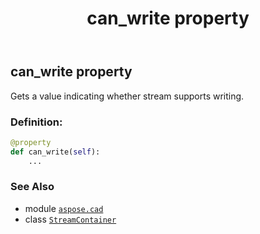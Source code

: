 ﻿---
title: can_write property
second_title: Aspose.CAD for Python via .NET API References
description: 
type: docs
weight: 160
url: /python-net/aspose.cad/streamcontainer/can_write/
is_root: false
---

## can_write property


Gets a value indicating whether stream supports writing.
### Definition:
```python
@property
def can_write(self):
    ...
```

### See Also
* module [`aspose.cad`](../../)
* class [`StreamContainer`](/cad/python-net/aspose.cad/streamcontainer)
